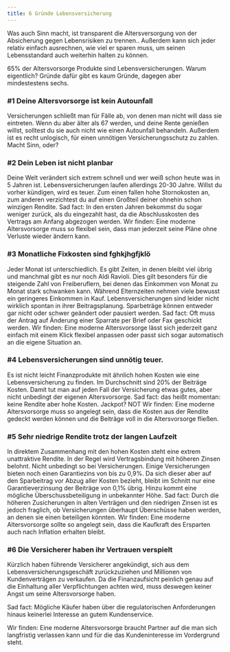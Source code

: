 ```yaml
---
title: 6 Gründe Lebensversicherung
---
```


Was auch Sinn macht, ist transparent die Altersversorgung von der Absicherung gegen Lebensrisiken zu trennen..  Außerdem kann sich jeder relativ einfach ausrechnen, wie viel er sparen muss, um seinen Lebensstandard auch weiterhin halten zu können.


65% der Altersvorsorge Produkte sind Lebensversicherungen. Warum eigentlich? Gründe dafür gibt es kaum Gründe, dagegen aber mindestestens sechs.



<h3>#1 Deine Altersvorsorge ist kein Autounfall</h3>

Versicherungen schließt man für Fälle ab, von denen man nicht will dass sie eintreten. Wenn du aber älter als 67 werden, und deine Rente genießen willst, solltest du sie auch nicht wie einen Autounfall behandeln. Außerdem ist es recht unlogisch, für einen unnötigen Versicherungsschutz zu zahlen.  Macht Sinn, oder?

<h3>#2 Dein Leben ist nicht planbar</h3>

Deine Welt verändert sich extrem schnell und wer weiß schon heute was in 5 Jahren ist. Lebensversicherungen laufen allerdings 20-30 Jahre. Willst du vorher kündigen, wird es teuer. Zum einen fallen hohe Stornokosten an, zum anderen verzichtest du auf einen Großteil deiner ohnehin schon winzigen Rendite. Sad fact: In den ersten Jahren bekommst du sogar weniger zurück, als du eingezahlt hast, da die Abschlusskosten des Vertrags am Anfang abgezogen werden.
Wir finden: Eine moderne Altersvorsorge muss so flexibel sein, dass man jederzeit seine Pläne ohne  Verluste wieder ändern kann.

<h3>#3 Monatliche Fixkosten sind fghkjhgfjklö</h3>

Jeder Monat ist unterschiedlich. Es gibt Zeiten, in denen bleibt viel übrig und manchmal gibt es nur noch Aldi Ravioli. Dies gilt besonders für die steigende Zahl von Freiberuflern, bei denen das Einkommen von Monat zu Monat stark schwanken kann. Während Elternzeiten nehmen viele bewusst ein geringeres Einkommen in Kauf. Lebensversicherungen sind leider nicht wirklich spontan in ihrer Beitragsplanung. Sparbeträge können entweder gar nicht oder schwer geändert oder pausiert werden.
Sad fact: Oft muss der Antrag auf Änderung einer Sparrate per Brief oder Fax geschickt werden.
Wir finden: Eine moderne Altersvorsorge lässt sich jederzeit ganz einfach mit einem Klick flexibel anpassen oder passt sich sogar automatisch an die eigene Situation an.

<h3>#4 Lebensversicherungen sind unnötig teuer.</h3>

Es ist nicht leicht Finanzprodukte mit ähnlich hohen Kosten wie eine Lebensversicherung zu finden. Im Durchschnitt sind 20% der Beiträge Kosten. Damit tut man auf jeden Fall der Versicherung etwas gutes, aber nicht unbedingt der eigenen Altersvorsorge. Sad fact: das heißt momentan: keine Rendite aber hohe Kosten. Jackpot? NOT
Wir finden: Eine moderne Altersvorsorge muss so angelegt sein, dass die Kosten aus der Rendite gedeckt werden können und die Beiträge voll in die Altersvorsorge fließen.

<h3>#5 Sehr niedrige Rendite trotz der langen Laufzeit</h3>

In direktem Zusammenhang mit den hohen Kosten steht eine extrem unattraktive Rendite. In der Regel wird Vertragsbindung mit höheren Zinsen belohnt. Nicht unbedingt so bei Versicherungen. Einige Versicherungen bieten noch einen Garantiezins von bis zu 0,9%.
Da sich dieser aber auf den Sparbeitrag vor Abzug aller Kosten bezieht, bleibt im Schnitt nur eine Garantieverzinsung der Beiträge von 0,1% übrig. Hinzu kommt eine mögliche Überschussbeteiligung in unbekannter Höhe.
Sad fact:  Durch die höheren Zusicherungen in alten Verträgen und den niedrigen Zinsen ist es jedoch fraglich, ob Versicherungen überhaupt Überschüsse haben werden, an denen sie einen beteiligen könnten.
Wir finden: Eine moderne Altersvorsorge sollte so angelegt sein, dass die Kaufkraft des Ersparten auch nach Inflation erhalten bleibt.

<h3>#6 Die Versicherer haben ihr Vertrauen verspielt</h3>

Kürzlich haben führende Versicherer angekündigt, sich aus dem Lebensversicherungsgeschäft zurückzuziehen und Millionen von Kundenverträgen zu verkaufen. Da die Finanzaufsicht peinlich genau auf die Einhaltung aller Verpflichtungen achten wird, muss deswegen keiner Angst um seine Altersvorsorge haben.

Sad fact: Mögliche Käufer haben über die regulatorischen Anforderungen hinaus keinerlei Interesse an gutem Kundenservice.

Wir finden: Eine moderne Altersvorsorge braucht Partner auf die man sich langfristig verlassen kann und für die das Kundeninteresse im Vordergrund steht.
